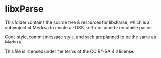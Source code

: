 # libxParse

This folder contains the source tree & resources for libxParse, which is a
subproject of Medusa to create a FOSS, self-contained executable parser.

Code style, commit message style, and such are planned to be the same as Medusa.

This file is licensed under the terms of the CC BY-SA 4.0 license.